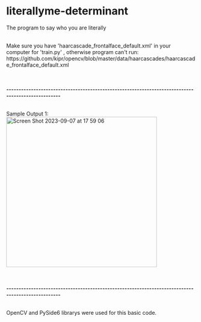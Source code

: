# literallyme-determinant
The program to say who you are literally


<br>
Make sure you have 'haarcascade_frontalface_default.xml' in your computer for 'train.py' , otherwise program can't run:<br>
https://github.com/kipr/opencv/blob/master/data/haarcascades/haarcascade_frontalface_default.xml

<br><br>
<b>--------------------------------------------------------------------------------------------------</b>
<br><br>



Sample Output 1:<br>
<img width="400" alt="Screen Shot 2023-09-07 at 17 59 06" src="https://github.com/aliemre2023/literallyme-determinant/assets/93014021/41926366-d7f9-42aa-bee2-40ae4b08f591">




<br><br>
<b>--------------------------------------------------------------------------------------------------</b>
<br><br>

OpenCV and PySide6 librarys were used for this basic code.
